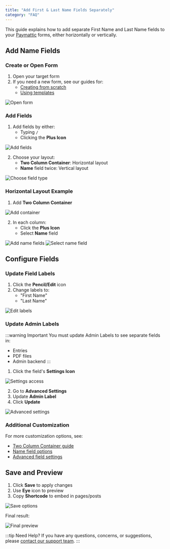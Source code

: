 ```yaml
---
title: "Add First & Last Name Fields Separately"
category: "FAQ"
---
```


This guide explains how to add separate First Name and Last Name fields to your [Paymattic](http://paymattic.com) forms, either horizontally or vertically.

## Add Name Fields

### Create or Open Form

1. Open your target form
2. If you need a new form, see our guides for:
   - [Creating from scratch](../form-editor/how-to-create-a-form-from-scratch-with-paymattic)
   - [Using templates](../form-editor/simple-form-templates)

![Open form](/images/faq/add-first-last-name-fields-in-a-form/1.-Open-desired-form-2-scaled.webp)

### Add Fields

1. Add fields by either:
   - Typing `/`
   - Clicking the **Plus Icon**

![Add fields](/images/faq/add-first-last-name-fields-in-a-form/2.-Type-2222-or-2222.webp)

2. Choose your layout:
   - **Two Column Container**: Horizontal layout
   - **Name** field twice: Vertical layout

![Choose field type](/images/faq/add-first-last-name-fields-in-a-form/3.-Select-either-Name-or-Two-Column-Container-field.webp)

### Horizontal Layout Example

1. Add **Two Column Container**

![Add container](/images/faq/add-first-last-name-fields-in-a-form/4.-Two-Column-Container.webp)

2. In each column:
   - Click the **Plus Icon**
   - Select **Name** field

![Add name fields](/images/faq/add-first-last-name-fields-in-a-form/4.-Plus-Icon.webp)
![Select name field](/images/faq/add-first-last-name-fields-in-a-form/5.-Name-field.webp)

## Configure Fields

### Update Field Labels

1. Click the **Pencil/Edit** icon
2. Change labels to:
   - "First Name"
   - "Last Name"

![Edit labels](/images/faq/add-first-last-name-fields-in-a-form/6.-Pencil-Icon.webp)

### Update Admin Labels

:::warning Important
You must update Admin Labels to see separate fields in:
- Entries
- PDF files
- Admin backend
:::

1. Click the field's **Settings Icon**

![Settings access](/images/faq/add-first-last-name-fields-in-a-form/8.-Settings-icon-of-Name-field.webp)

2. Go to **Advanced Settings**
3. Update **Admin Label**
4. Click **Update**

![Advanced settings](/images/faq/add-first-last-name-fields-in-a-form/9.-Advanced-Settings-of-Name-field.webp)

### Additional Customization

For more customization options, see:
- [Two Column Container guide](../form-editor/add-multiple-column-containers-in-forms)
- [Name field options](../general-input-fields/how-to-use-general-form-input-fields-in-wordpress-with-paymattic#_1-name-field)
- [Advanced field settings](../form-editor/how-to-use-conditional-logic-in-form-fields-with-paymattic)

## Save and Preview

1. Click **Save** to apply changes
2. Use **Eye** icon to preview
3. Copy **Shortcode** to embed in pages/posts

![Save options](/images/faq/add-first-last-name-fields-in-a-form/7.-Save-preview-shortcode-buttons.webp)

Final result:

![Final preview](/images/faq/add-first-last-name-fields-in-a-form/8.-Preview-of-added-First-Last-Name-fields.webp)

:::tip Need Help?
If you have any questions, concerns, or suggestions, please [contact our support team](https://wpmanageninja.com/support-tickets/).
:::